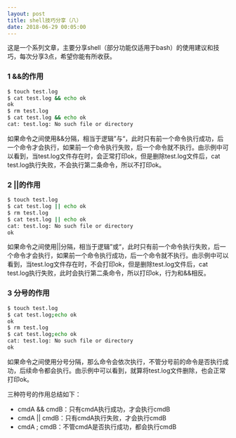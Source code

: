 ```yaml
---
layout: post
title: shell技巧分享（八）
date: 2018-06-29 00:05:00
---
```


这是一个系列文章，主要分享shell（部分功能仅适用于bash）的使用建议和技巧，每次分享3点，希望你能有所收获。

### 1 &&的作用

```bash
$ touch test.log
$ cat test.log && echo ok
ok
$ rm test.log 
$ cat test.log && echo ok
cat: test.log: No such file or directory
```

如果命令之间使用&&分隔，相当于逻辑”与“，此时只有前一个命令执行成功，后一个命令才会执行，如果前一个命令执行失败，后一个命令就不执行。由示例中可以看到，当test.log文件存在时，会正常打印ok，但是删除test.log文件后，cat test.log执行失败，不会执行第二条命令，所以不打印ok。

### 2 ||的作用

```bash
$ touch test.log
$ cat test.log || echo ok
$ rm test.log
$ cat test.log || echo ok
cat: test.log: No such file or directory
ok
```

如果命令之间使用||分隔，相当于逻辑”或“，此时只有前一个命令执行失败，后一个命令才会执行，如果前一个命令执行成功，后一个命令就不执行。由示例中可以看到，当test.log文件存在时，不会打印ok，但是删除test.log文件后，cat test.log执行失败，此时会执行第二条命令，所以打印ok，行为和&&相反。

### 3 分号的作用

```bash
$ touch test.log
$ cat test.log;echo ok
ok
$ rm test.log
$ cat test.log;echo ok
cat: test.log: No such file or directory
ok
```

如果命令之间使用分号分隔，那么命令会依次执行，不管分号前的命令是否执行成功，后续命令都会执行。由示例中可以看到，就算将test.log文件删除，也会正常打印ok。

三种符号的作用总结如下：

- cmdA && cmdB：只有cmdA执行成功，才会执行cmdB
- cmdA || cmdB：只有cmdA执行失败，才会执行cmdB
- cmdA ; cmdB：不管cmdA是否执行成功，都会执行cmdB
